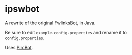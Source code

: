 # ipswbot

A rewrite of the original FwlinksBot, in Java. 

Be sure to edit `example.config.properties` and rename it to `config.properties`.

Uses [PircBot](http://www.jibble.org/pircbot.php).
